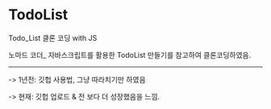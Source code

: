 # TodoList
Todo_List 클론 코딩 with JS

노마드 코더_ 자바스크립트를 활용한 TodoList 만들기를 참고하여 클론코딩하였음.

---
-> 1년전: 깃헙 사용법, 그냥 따라치기만 하였음

-> 현재: 깃헙 업로드 & 전 보다 더 성장했음을 느낌.
